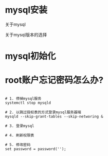 

# mysql安装

关于mysql

关于mysql版本的选择

# mysql初始化



# root账户忘记密码怎么办?

```mysql

# 1. 停掉mysql服务
systemctl stop mysqld

# 2. 以跳过授权表的方式登录mysql服务器端
mysqld --skip-grant-tables --skip-networing &

# 3. 登录mysql

# 4. 刷新权限表

# 5. 修改密码
set password = password('');


```
